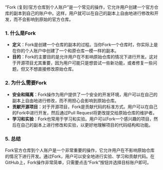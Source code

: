 “Fork (复刻)官方仓库到个人账户”是一个常见的操作，它允许用户创建一个官方仓库的副本到自己的账户中。这样，用户就可以在自己的副本上自由地进行修改和开发，而不会影响到原始的官方仓库。

### 1. **什么是Fork**

- **定义**：Fork是创建一个仓库的副本的过程。当你Fork一个仓库时，你实际上是在你的个人账户中创建了一个和原仓库一模一样的副本。
- **目的**：Fork的主要目的是允许用户在不影响原始仓库的情况下进行开发。这对于开源项目尤其重要，因为用户可能只是想尝试一些新功能，或者修复一些问题，但又不想直接修改原始仓库。

### 2. **为什么需要Fork**

- **安全和隔离**：Fork操作为用户提供了一个安全的开发环境，用户可以在自己的副本上自由地进行修改，而不用担心会影响到原始仓库。
- **贡献开源项目**：对于开源项目，Fork是贡献代码的标准方式。用户可以在自己的Fork中进行开发，然后通过Pull Request将更改提交给原始仓库的维护者。
- **学习和实验**：Fork也常用于学习和实验。用户可以Fork一个感兴趣的项目，然后在自己的副本上进行修改和实验，以更好地理解项目的代码结构和功能。

### 5. **总结**

Fork官方仓库到个人账户是一个非常重要的操作，它允许用户在不影响原始仓库的情况下进行开发。通过Fork，用户可以安全地进行实验、学习和贡献代码。在GitHub上，Fork操作非常简单，只需要点击“Fork”按钮并选择目标账户即可。
